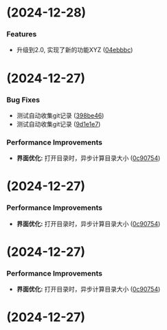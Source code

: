 #  (2024-12-28)


### Features

* 升级到2.0, 实现了新的功能XYZ ([04ebbbc](https://github.com/ligson/jtreesize/commit/04ebbbc92e482ade57c187fbc284468feff61027))



#  (2024-12-27)


### Bug Fixes

* 测试自动收集git记录 ([398be46](https://github.com/ligson/jtreesize/commit/398be465b0f62c50c0d45e155b5980aa36a7e482))
* 测试自动收集git记录 ([9d1e1e7](https://github.com/ligson/jtreesize/commit/9d1e1e73ecade3f5b6690acd6aab5ba2d88a25e8))


### Performance Improvements

* **界面优化:** 打开目录时，异步计算目录大小 ([0c90754](https://github.com/ligson/jtreesize/commit/0c90754bb61084d7a0516d8d8e8a46fb401f8799))



#  (2024-12-27)


### Performance Improvements

* **界面优化:** 打开目录时，异步计算目录大小 ([0c90754](https://github.com/ligson/jtreesize/commit/0c90754bb61084d7a0516d8d8e8a46fb401f8799))



#  (2024-12-27)


### Performance Improvements

* **界面优化:** 打开目录时，异步计算目录大小 ([0c90754](https://github.com/ligson/jtreesize/commit/0c90754bb61084d7a0516d8d8e8a46fb401f8799))



#  (2024-12-27)



